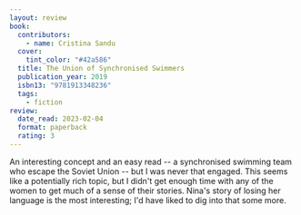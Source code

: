 ```yaml
---
layout: review
book:
  contributors:
    - name: Cristina Sandu
  cover:
    tint_color: "#42a586"
  title: The Union of Synchronised Swimmers
  publication_year: 2019
  isbn13: "9781913348236"
  tags:
    - fiction
review:
  date_read: 2023-02-04
  format: paperback
  rating: 3
---
```


An interesting concept and an easy read -- a synchronised swimming team who escape the Soviet Union -- but I was never that engaged.
This seems like a potentially rich topic, but I didn't get enough time with any of the women to get much of a sense of their stories.
Nina's story of losing her language is the most interesting; I'd have liked to dig into that some more.
